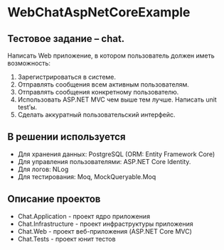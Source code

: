 # WebChatAspNetCoreExample

## Тестовое задание – chat.

Написать Web приложение, в котором пользователь должен иметь возможность:
1. Зарегистрироваться в системе.
2. Отправлять сообщения всем активным пользователям.
3. Отправлять сообщения конкретному пользователю.
4. Использовать ASP.NET MVC чем выше тем лучше. Написать unit test’ы.
5. Сделать аккуратный пользовательский интерфейс.

## В решении используется

* Для хранения данных: PostgreSQL (ORM: Entity Framework Core)
* Для управления пользователями: ASP.NET Core Identity.
* Для логов: NLog
* Для тестирования: Moq, MockQueryable.Moq

## Описание проектов

* Chat.Application - проект ядро приложения
* Chat.Infrastructure - проект инфраструктуры приложения
* Chat.Web - проект веб-приложения (ASP.NET Core MVC)
* Chat.Tests - проект юнит тестов